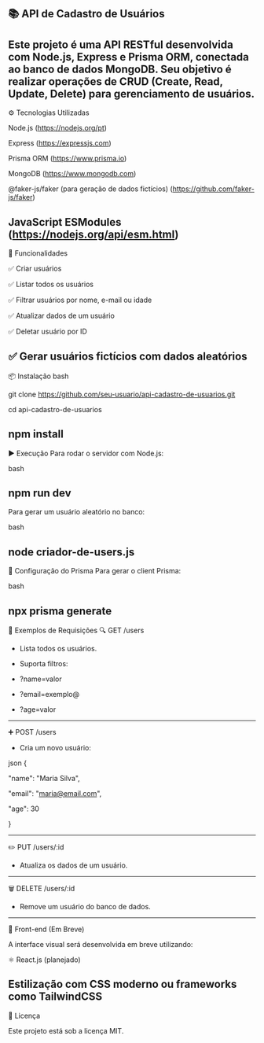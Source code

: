 📚 API de Cadastro de Usuários
-----------------------------------

Este projeto é uma API RESTful desenvolvida com Node.js, Express e Prisma ORM, conectada ao banco de dados MongoDB. Seu objetivo é realizar operações de CRUD (Create, Read, Update, Delete) para gerenciamento de usuários.
---------------------
⚙️ Tecnologias Utilizadas

Node.js  (https://nodejs.org/pt)

Express (https://expressjs.com)

Prisma ORM (https://www.prisma.io) 

MongoDB (https://www.mongodb.com)

@faker-js/faker (para geração de dados fictícios) (https://github.com/faker-js/faker)

JavaScript ESModules (https://nodejs.org/api/esm.html)
------------------------
🚀 Funcionalidades

✅ Criar usuários

✅ Listar todos os usuários

✅ Filtrar usuários por nome, e-mail ou idade

✅ Atualizar dados de um usuário

✅ Deletar usuário por ID

✅ Gerar usuários fictícios com dados aleatórios
-------------------
📦 Instalação
bash

git clone https://github.com/seu-usuario/api-cadastro-de-usuarios.git

cd api-cadastro-de-usuarios

npm install
--------------------
▶️ Execução
Para rodar o servidor com Node.js:

bash

npm run dev
-----------------------------
Para gerar um usuário aleatório no banco:

bash

node criador-de-users.js
-----------------------
🔧 Configuração do Prisma
Para gerar o client Prisma:

bash

npx prisma generate
-----------------------------
🧪 Exemplos de Requisições
🔍 GET /users
  * Lista todos os usuários.
    
  * Suporta filtros:

 * ?name=valor

 * ?email=exemplo@

 * ?age=valor
-------------------------------
➕ POST /users
  * Cria um novo usuário:

json
{

  "name": "Maria Silva",
  
  "email": "maria@email.com",
  
  "age": 30
  
}

------------------
✏️ PUT /users/:id

  * Atualiza os dados de um usuário.
------------------
🗑️ DELETE /users/:id

  * Remove um usuário do banco de dados.
-----------------------
🎨 Front-end (Em Breve)

A interface visual será desenvolvida em breve utilizando:

⚛️ React.js (planejado)

Estilização com CSS moderno ou frameworks como TailwindCSS
---------------------
📄 Licença

Este projeto está sob a licença MIT.
